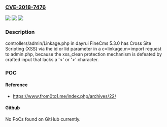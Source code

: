 ### [CVE-2018-7476](https://cve.mitre.org/cgi-bin/cvename.cgi?name=CVE-2018-7476)
![](https://img.shields.io/static/v1?label=Product&message=n%2Fa&color=blue)
![](https://img.shields.io/static/v1?label=Version&message=n%2Fa&color=blue)
![](https://img.shields.io/static/v1?label=Vulnerability&message=n%2Fa&color=brighgreen)

### Description

controllers/admin/Linkage.php in dayrui FineCms 5.3.0 has Cross Site Scripting (XSS) via the id or lid parameter in a c=linkage,m=import request to admin.php, because the xss_clean protection mechanism is defeated by crafted input that lacks a '<' or '>' character.

### POC

#### Reference
- https://www.from0to1.me/index.php/archives/22/

#### Github
No PoCs found on GitHub currently.

